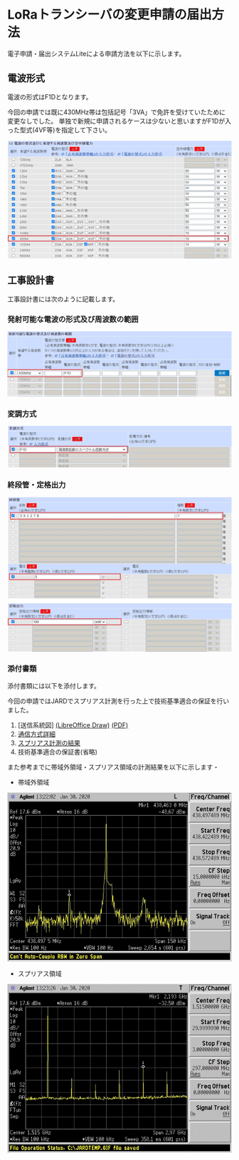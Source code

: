 # LoRaトランシーバの変更申請の届出方法
電子申請・届出システムLiteによる申請方法を以下に示します。

## 電波形式
電波の形式はF1Dとなります。

今回の申請では既に430MHz帯は包括記号「3VA」で免許を受けていたために変更なしでした。
単独で新規に申請されるケースは少ないと思いますがF1Dが入った型式(4VF等)を指定して下さい。

![電波型式](電波型式.jpg)

## 工事設計書
工事設計書には次のように記載します。
### 発射可能な電波の形式及び周波数の範囲
![発射可能な電波の型式](発射可能な電波の型式.jpg)
### 変調方式
![変調方式](変調方式.jpg)
### 終段管・定格出力
![終段管・定格出力](終段管・定格出力.jpg)
### 添付書類
添付書類には以下を添付します。

今回の申請ではJARDでスプリアス計測を行った上で技術基準適合の保証を行いました。
1. [送信系統図]
[(LibreOffice Draw)](LoRa送信機系統図.odg)
[(PDF)](LoRa送信機系統図.pdf)
1. [通信方式詳細](通信方式詳細.md)
1. [スプリアス計測の結果](スプリアス計測の結果.jpg)
1. 技術基準適合の保証書(省略)

また参考までに帯域外領域・スプリアス領域の計測結果を以下に示します・

- 帯域外領域

![帯域外](帯域外.jpg)

- スプリアス領域

![スプリアス](スプリアス.jpg)
